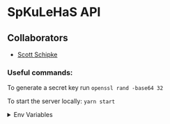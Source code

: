 # SpKuLeHaS API

## Collaborators

- [Scott Schipke](https://github.com/sschipke)

### Useful commands:

To generate a secret key run `openssl rand -base64 32`

To start the server locally: `yarn start`

<details>
  <summary>Env Variables</summary>

- `PGSSLMODE`
- `TOKEN_SECRET`

</details>
